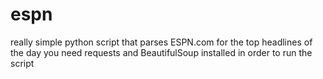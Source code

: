 # espn
really simple python script that parses ESPN.com for the top headlines of the day
you need requests and BeautifulSoup installed in order to run the script

